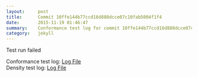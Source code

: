 ```yaml
---
layout:     post
title:      Commit 10ffe144b77ccd16d888dcce07c10fab5004f1f4
date:       2015-11-19 01:46:47
summary:    Conformance test log for commit 10ffe144b77ccd16d888dcce07c10fab5004f1f4.
category:   jekyll
---
```


Test run failed

Conformance test log: [Log File](http://s3-us-west-2.amazonaws.com/kraken-e2e-logs/conformance/kraken_10ffe144b77ccd16d888dcce07c10fab5004f1f4_conformance.log)   
Density test log: [Log File](http://s3-us-west-2.amazonaws.com/kraken-e2e-logs/conformance/kraken_10ffe144b77ccd16d888dcce07c10fab5004f1f4_density.log)    
